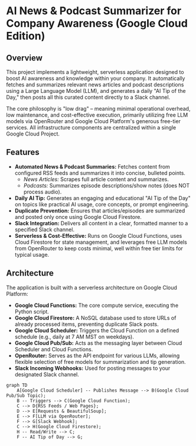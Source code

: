 # AI News & Podcast Summarizer for Company Awareness (Google Cloud Edition)

## Overview

This project implements a lightweight, serverless application designed to boost AI awareness and knowledge within your company. It automatically fetches and summarizes relevant news articles and podcast descriptions using a Large Language Model (LLM), and generates a daily "AI Tip of the Day," then posts all this curated content directly to a Slack channel.

The core philosophy is "low drag" – meaning minimal operational overhead, low maintenance, and cost-effective execution, primarily utilizing free LLM models via OpenRouter and Google Cloud Platform's generous free-tier services. All infrastructure components are centralized within a single Google Cloud Project.

## Features

* **Automated News & Podcast Summaries:** Fetches content from configured RSS feeds and summarizes it into concise, bulleted points.
    * *News Articles:* Scrapes full article content and summarizes.
    * *Podcasts:* Summarizes episode descriptions/show notes (does NOT process audio).
* **Daily AI Tip:** Generates an engaging and educational "AI Tip of the Day" on topics like practical AI usage, core concepts, or prompt engineering.
* **Duplicate Prevention:** Ensures that articles/episodes are summarized and posted only once using Google Cloud Firestore.
* **Slack Integration:** Delivers all content in a clear, formatted manner to a specified Slack channel.
* **Serverless & Cost-Effective:** Runs on Google Cloud Functions, uses Cloud Firestore for state management, and leverages free LLM models from OpenRouter to keep costs minimal, well within free tier limits for typical usage.

## Architecture

The application is built with a serverless architecture on Google Cloud Platform:

* **Google Cloud Functions:** The core compute service, executing the Python script.
* **Google Cloud Firestore:** A NoSQL database used to store URLs of already processed items, preventing duplicate Slack posts.
* **Google Cloud Scheduler:** Triggers the Cloud Function on a defined schedule (e.g., daily at 7 AM MST on weekdays).
* **Google Cloud Pub/Sub:** Acts as the messaging layer between Cloud Scheduler and Cloud Functions.
* **OpenRouter:** Serves as the API endpoint for various LLMs, allowing flexible selection of free models for summarization and tip generation.
* **Slack Incoming Webhooks:** Used for posting messages to your designated Slack channel.

```mermaid
graph TD
    A[Google Cloud Scheduler] -- Publishes Message --> B(Google Cloud Pub/Sub Topic);
    B -- Triggers --> C(Google Cloud Function);
    C --> D{RSS Feeds / Web Pages};
    D --> E[Requests & BeautifulSoup];
    E --> F[LLM via OpenRouter];
    F --> G[Slack Webhook];
    C --> H(Google Cloud Firestore);
    H -- Read/Write --> C;
    F -- AI Tip of Day --> G;